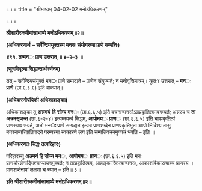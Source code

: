 +++
title = "श्रीभाष्यम् 04-02-02 मनोऽधिकरणम्"

+++


**श्रीशारीरकमीमांसाभाष्ये** **मनोऽधिकरणम्॥२॥**

**(अधिकरणार्थः – सर्वेन्द्रिययुक्तस्य मनसः संयोगरूपा प्राणे सम्पत्तिः)**

**४९१**. **तन्मन**ः **प्राण** **उत्तरात्** **॥** **४**–**२**–**३** **॥**

**(सूत्रविवृत्या सिद्धान्तार्थवर्णनम्)**

तत् – सर्वेन्द्रियसंयुक्तं मन**ः** प्राणे सम्पद्यते – प्राणेन संयुज्यते; न मनोवृत्तिमात्रम्। कुतः? उत्तरात् – **मन**ः **प्राणे** (छा.६.८.६) इति वाक्यात्।

**(अधिकरणौपयिकी अधिकाशङ्का)**

अधिकाशङ्का तु **अन्नमयं** **हि** **सोम्य** **मन**ः (छा.६.६.५) इति वचनान्मनसोऽन्नप्रकृतित्वमवगम्यते; अन्नस्य च **ता** **अन्नमसृजन्त** (छा.६-२-४) इत्यम्मयत्वं सिद्धम्, **आपोमय**ः **प्राण**ः (छां.६.६.५) इति चाप्प्रकृतित्वं प्राणस्यावगम्यते, अतो मन**ः** प्राणे सम्पद्यत इत्यत्र प्राणशब्देन प्राणप्रकृतिभूता आपो निर्दिश्य तासु मनस्सम्पत्तिप्रतिपादने परम्परया स्वकारणे लय इति सम्पत्तिवचनमुपपन्नं भवति – इति ॥

**(अधिकरणतः सिद्धः तत्परिहारः)**

परिहारस्तु **अन्नमयं** **हि** **सोम्य** **मन**ः, **आपोमय**ः **प्राण**ः (छां.६.६.५) इति मनः प्राणयोरन्नेनाद्भिश्चाप्यायनमुच्यते; न तत्प्रकृतित्वम्, आहङ्कारिकत्वान्मनसः, आकाशविकारत्वाच्च प्राणस्य । प्राणशब्देनापां लक्षणा च स्यात् – इति॥ ३॥

**इति** **श्रीशारीरकमीमांसाभाष्ये** **मनोऽधिकरणम्॥२॥**



